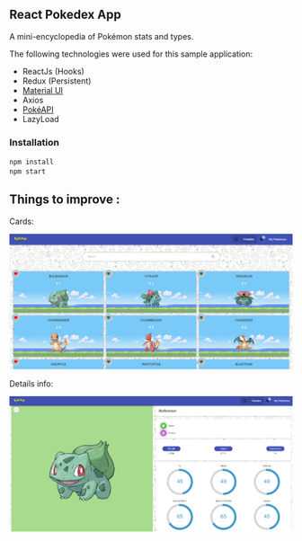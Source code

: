 ## React Pokedex App

A mini-encyclopedia of Pokémon stats and types.

The following technologies were used for this sample application:

 - ReactJs (Hooks)
 - Redux (Persistent)
 - [Material UI](http://material-ui.com/)
 - Axios
 - [PokéAPI](https://pokeapi.co/)
 - LazyLoad


### Installation
```sh
npm install
npm start
```

## Things to improve :

Cards:

![Alt text](https://github.com/kittii9797/pokedex-app/blob/main/1.png)

Details info:

![Alt text](https://github.com/kittii9797/pokedex-app/blob/main/2.png)
